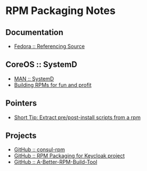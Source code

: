RPM Packaging Notes
====





## Documentation
 - [Fedora :: Referencing Source](https://fedoraproject.org/wiki/Packaging:SourceURL?rd=Packaging/SourceURL)

## CoreOS :: SystemD
 - [MAN :: SystemD](https://www.freedesktop.org/software/systemd/man/systemd.service.html)
 - [Building RPMs for fun and profit](https://www.hogarthuk.com/?q=node/11)


## Pointers
 - [Short Tip: Extract pre/post-install scripts from a rpm](https://liquidat.wordpress.com/2008/08/26/short-tip-extract-prepost-install-scripts-from-a-rpm/)

## Projects
 - [GitHub :: consul-rpm](https://github.com/tomhillable/consul-rpm)
 - [GitHub :: RPM Packaging for Keycloak project](https://github.com/abn/keycloak-rpm)
 - [GitHub :: A-Better-RPM-Build-Tool](https://github.com/naftulikay/teekopolis-yum-repo)

